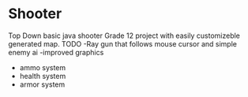 # Shooter
Top Down basic java shooter
Grade 12 project with easily customizeble generated map.
TODO
-Ray gun that follows mouse cursor and simple enemy ai
-improved graphics
- ammo system
- health system
- armor system
